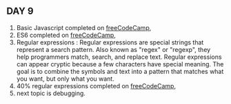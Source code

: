 ## DAY 9
1. Basic Javascript completed on [freeCodeCamp](https://www.freecodecamp.org/learn/),
2. ES6 completed on [freeCodeCamp](https://www.freecodecamp.org/learn/), 
3. Regular expressions : 
Regular expressions are special strings that represent a search pattern. Also known as "regex" or "regexp",
they help programmers match, search, and replace text. Regular expressions can appear cryptic because a few
characters have special meaning. The goal is to combine the symbols and text into a pattern that matches 
what you want, but only what you want.
4. 40% regular expressions completed on [freeCodeCamp](https://www.freecodecamp.org/learn/),
5. next topic is debugging.
